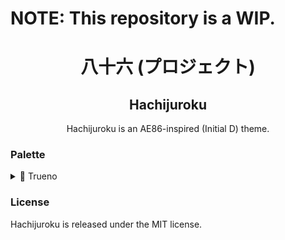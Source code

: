 # NOTE: This repository is a WIP.

<h1 align="center">八十六 (プロジェクト)</h1>
<h2 align="center">Hachijuroku</h2>

<p align="center">
  Hachijuroku is an AE86-inspired (Initial D) theme. 
</p>

### Palette

<details>
<summary>🐼 Trueno</summary>
<table>
    <tr>
        <th></th>
        <th>Labels</th>
        <th>Hex</th>
    </tr>
    <tr>
    <td><div style="padding: 12px; border-radius: 100%; background-color: #bc002d"></div></td>
        <td>RedSun</td>
        <td><code>#bc002d</code></td>
    </tr>
    <tr>
    <td><div style="padding: 12px; border-radius: 100%; background-color: #dfdfdf"></div></td>
        <td>Text</td>
        <td><code>#dfdfdf</code></td>
    </tr>
    <tr>
    <td><div style="padding: 12px; border-radius: 100%; background-color: #111111"></div></td>
        <td>Base</td>
        <td><code>#111111</code></td>
  </tr>
</table>
</details>

### License

Hachijuroku is released under the MIT license.
